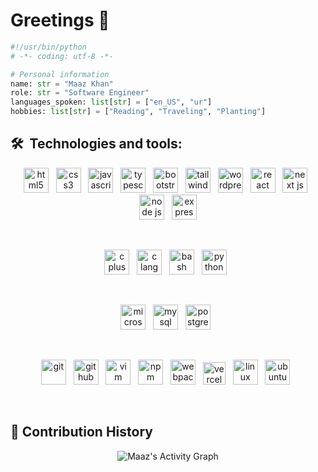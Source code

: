 <h1 align="left">Greetings 👋 </h1>
 
```python
#!/usr/bin/python
# -*- coding: utf-8 -*-

# Personal information
name: str = "Maaz Khan"
role: str = "Software Engineer"
languages_spoken: list[str] = ["en_US", "ur"]
hobbies: list[str] = ["Reading", "Traveling", "Planting"]
```

## 🛠  Technologies and tools:

[tech_tools_anchor]: #icon

<div align="center">

[<img src="https://cdn.jsdelivr.net/gh/devicons/devicon@latest/icons/html5/html5-original.svg" alt="html5" title="HTML5" width="40" height="40" />][tech_tools_anchor]
&nbsp;
[<img src="https://cdn.jsdelivr.net/gh/devicons/devicon@latest/icons/css3/css3-original.svg" alt="css3" title="CSS3"  width="40" height="40" />][tech_tools_anchor]
&nbsp;
[<img src="https://cdn.jsdelivr.net/gh/devicons/devicon@latest/icons/javascript/javascript-original.svg" alt="javascript" title="Javascript" width="40" height="40" />][tech_tools_anchor]
&nbsp;
[<img src="https://cdn.jsdelivr.net/gh/devicons/devicon@latest/icons/typescript/typescript-original.svg" alt="typescript" title="Typescript" width="40" height="40" />][tech_tools_anchor]
  &nbsp;
[<img src="https://cdn.jsdelivr.net/gh/devicons/devicon@latest/icons/bootstrap/bootstrap-original.svg" alt="bootstrap" title="Bootstrap" width="40" height="40" />][tech_tools_anchor]
  &nbsp;
[<img src="https://cdn.jsdelivr.net/gh/devicons/devicon@latest/icons/tailwindcss/tailwindcss-original.svg" alt="tailwind css" title="Tailwind CSS" width="40" height="40" />][tech_tools_anchor]
  &nbsp;
[<img src="https://cdn.jsdelivr.net/gh/maazkhandev75/HostedAssets@main/icons/wordpress1.svg" alt="wordpress" title="Wordpress"  width="40" height="40" />][tech_tools_anchor]
  &nbsp;
[<img src="https://cdn.jsdelivr.net/gh/devicons/devicon@latest/icons/react/react-original.svg" alt="react" title="React.js" width="40" height="40" />][tech_tools_anchor]
  &nbsp;
[<img src="https://cdn.jsdelivr.net/gh/devicons/devicon@latest/icons/nextjs/nextjs-original.svg" alt="next js" title="Next.js" width="40" height="40" />][tech_tools_anchor]
  &nbsp;
[<img src="https://cdn.jsdelivr.net/gh/devicons/devicon@latest/icons/nodejs/nodejs-plain-wordmark.svg" alt="node js" title="Node.js" width="40" height="40" />][tech_tools_anchor]
  &nbsp;
[<img src="https://cdn.jsdelivr.net/gh/maazkhan75/HostedAssets@main/icons/expressjs.svg" alt="express js" title="Express.js"  width="40" height="40" />][tech_tools_anchor]
</div>

<br>

<div align="center">

[<img src="https://cdn.jsdelivr.net/gh/devicons/devicon@latest/icons/cplusplus/cplusplus-original.svg" alt="c plus plus" title="C++" width="40" height="40" />][tech_tools_anchor]
  &nbsp;
[<img src="https://cdn.jsdelivr.net/gh/devicons/devicon@latest/icons/c/c-original.svg" alt="c language" title="C" width="40" height="40" />][tech_tools_anchor]
  &nbsp;
[<img src="https://cdn.jsdelivr.net/gh/maazkhan75/HostedAssets@main/icons/bash2.svg" alt="bash" title="Bash" width="40" height="40" />][tech_tools_anchor]
  &nbsp;
[<img src="https://cdn.jsdelivr.net/gh/devicons/devicon@latest/icons/python/python-original.svg" alt="python" title="Python" width="40" height="40" />][tech_tools_anchor]
  &nbsp;
</div>

<br>

<div align="center">

[<img src="https://cdn.jsdelivr.net/gh/devicons/devicon@latest/icons/microsoftsqlserver/microsoftsqlserver-original.svg" alt="microsoft sql server" title="Microsoft SQL Server" width="40" height="40" />][tech_tools_anchor]
  &nbsp;
[<img src="https://cdn.jsdelivr.net/gh/devicons/devicon@latest/icons/mysql/mysql-original.svg" alt="mysql" title="MySql" width="40" height="40" />][tech_tools_anchor]
  &nbsp;
[<img src="https://cdn.jsdelivr.net/gh/devicons/devicon@latest/icons/postgresql/postgresql-original.svg" alt="postgresql" title="Postgre Sql" width="40" height="40" />][tech_tools_anchor]
  &nbsp;
</div>

<br>

<div align="center">

[<img src="https://cdn.jsdelivr.net/gh/devicons/devicon@latest/icons/git/git-original.svg" alt="git" title="Git" width="40" height="40" />][tech_tools_anchor]
  &nbsp;
[<img src="https://cdn.jsdelivr.net/gh/maazkhandev75/HostedAssets@main/icons/github.svg" alt="github" title="Github" width="40" height="40"/>][tech_tools_anchor]
  &nbsp;
[<img src="https://cdn.jsdelivr.net/gh/devicons/devicon@latest/icons/vim/vim-original.svg" alt="vim" title="Vim" width="40" height="40" />][tech_tools_anchor]
  &nbsp;
[<img src="https://cdn.jsdelivr.net/gh/devicons/devicon@latest/icons/npm/npm-original-wordmark.svg" alt="npm" title="NPM" width="40" height="40" />][tech_tools_anchor]
  &nbsp;
[<img src="https://cdn.jsdelivr.net/gh/devicons/devicon@latest/icons/webpack/webpack-original.svg" alt="webpack" title="Webpack" width="40" height="40" />][tech_tools_anchor]
  &nbsp;
  [<img src="https://cdn.jsdelivr.net/gh/maazkhandev75/HostedAssets@main/icons/vercel1.svg" alt="vercel" title="Vercel" width="36" height="36" />][tech_tools_anchor]
  &nbsp;
[<img src="https://cdn.jsdelivr.net/gh/devicons/devicon@latest/icons/linux/linux-original.svg" alt="linux" title="Linux" width="40" height="40" />][tech_tools_anchor]
  &nbsp;
[<img src="https://cdn.jsdelivr.net/gh/devicons/devicon@latest/icons/ubuntu/ubuntu-original.svg" alt="ubuntu" title="Ubuntu" width="40" height="40" />][tech_tools_anchor]
  &nbsp;
</div>

<br>

## 📅 Contribution History
<div align="center">
<img alt="Maaz's Activity Graph" src="https://github-readme-activity-graph.vercel.app/graph/?username=maazkhandev75&bg_color=1F222E&color=F8D866&line=f01000&point=FFFFFF&hide_border=true" />
</div>

